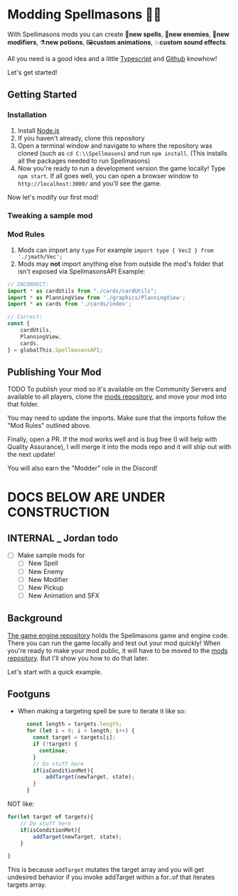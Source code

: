 # Modding Spellmasons 🧙🔧

With Spellmasons mods you can create 🔮**new spells**, 👹**new enemies**, 🥶**new modifiers**, ⚗️**new potions**, 🖼️**custom animations**, 💥**custom sound effects**.

All you need is a good idea and a little [Typescript](https://www.typescriptlang.org/) and [Github](https://github.com/) knowhow!

Let's get started!

## Getting Started
### Installation
1. Install [Node.js](https://nodejs.org)
2. If you haven't already, clone this repository
3. Open a terminal window and navigate to where the repository was cloned (such as `cd C:\\Spellmasons`) and run `npm install`.  (This installs all the packages needed to run Spellmasons)
4. Now you're ready to run a development version the game locally!  Type `npm start`.  If all goes well, you can open a browser window to `http://localhost:3000/` and you'll see the game.

Now let's modify our first mod!

### Tweaking a sample mod

### Mod Rules
1. Mods can import any `type`
For example 
`import type { Vec2 } from './jmath/Vec';`
2. Mods may **not** import anything else from outside the mod's folder that isn't exposed via SpellmasonsAPI
Example:
```js
// INCORRECT:
import * as cardUtils from "./cards/cardUtils";
import * as PlanningView from './graphics/PlanningView';
import * as cards from './cards/index';

// Correct:
const {
    cardUtils,
    PlanningView,
    cards,
} = globalThis.SpellmasonsAPI;
```

## Publishing Your Mod
TODO
To publish your mod so it's available on the Community Servers and available to all players, clone the [mods repository](https://github.com/jdoleary/spellmasons-mods), and move your mod into that folder.

You may need to update the imports.  Make sure that the imports follow the "Mod Rules" outlined above.

Finally, open a PR.  If the mod works well and is bug free (I will help with Quality Assurance), I will merge it into the mods repo and it will ship out with the next update!

You will also earn the "Modder" role in the Discord!

# DOCS BELOW ARE UNDER CONSTRUCTION
## INTERNAL _ Jordan todo
- [ ] Make sample mods for
  - [ ] New Spell
  - [ ] New Enemy
  - [ ] New Modifier
  - [ ] New Pickup
  - [ ] New Animation and SFX

## Background
[The game engine repository](https://github.com/jdoleary/Spellmasons) holds the Spellmasons game and engine code.  There you can run the game locally and test out your mod quickly!  When you're ready to make your mod public, it will have to be moved to the [mods repository](https://github.com/jdoleary/spellmasons-mods).  But I'll show you how to do that later.  

Let's start with a quick example.
## Footguns
- When making a targeting spell be sure to iterate it like so:
```js
      const length = targets.length;
      for (let i = 0; i < length; i++) {
        const target = targets[i];
        if (!target) {
          continue;
        }
        // Do stuff here
        if(isConditionMet){
            addTarget(newTarget, state);
        }
      }
```
NOT like:
```js
for(let target of targets){
    // Do stuff here
    if(isConditionMet){
        addTarget(newTarget, state);
    }

}
```
This is because `addTarget` mutates the target array and you will get undesired behavior if
you invoke addTarget within a for..of that iterates targets array.